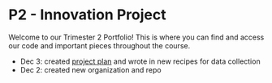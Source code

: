 # P2 - Innovation Project
Welcome to our Trimester 2 Portfolio! This is where you can find and access our code and important pieces throughout the course.

- Dec 3: created [project plan](https://docs.google.com/document/d/1j8Poc5Uar2J0xh_4jdK0nkSDv1neLWqGaCXjXDnQRRg/edit?usp=sharing) and wrote in new recipes for data collection
- Dec 2: created new organization and repo
